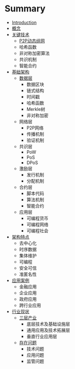 # Summary

* [Introduction](README.md)
* [概念](chapter1.md)
* [关键技术](guan-jian-ji-zhu.md)
  * [P2P动态组网](guan-jian-ji-zhu/p2pdong-tai-zu-wang.md)
  * 哈希函数
  * 非对称加密算法
  * 共识机制
  * 智能合约
* [基础架构](ji-chu-jia-gou.md)
  * [数据层](ji-chu-jia-gou/shu-ju-ceng.md)
    * 数据区块
    * 链式结构
    * 时间戳
    * 哈希函数
    * Merkle树
    * 非对称加密
  * 网络层
    * P2P网络
    * 传播机制
    * 验证机制
  * 共识层
    * PoW
    * PoS
    * DPoS
  * 激励层
    * 发行机制
    * 分配机制
  * 合约层
    * 脚本代码
    * 算法机制
    * 智能合约
  * 应用层
    * 可编程货币
    * 可编程网络
    * 可编程社会
* [架构特点](jia-gou-te-dian.md)
  * 去中心化
  * 时序数据
  * 集体维护
  * 可编程
  * 安全可信
  * 准匿名性
* [应用案例](ying-yong.md)
  * 金融应用
  * 企业应用
  * 政府应用
  * 跨行业应用
* [行业现状](xing-ye-xian-zhuang.md)
  * [三层产业](xing-ye-xian-zhuang/san-ceng-chan-ye/san-ceng-chan-ye.md)
    * 底层技术及基础设施层
    * 通用应用及技术拓展层
    * 垂直行业应用层
  * [存在问题](xing-ye-xian-zhuang/san-ceng-chan-ye/cun-zai-wen-ti.md)
    * 技术问题
    * 应用问题
    * 监管问题


